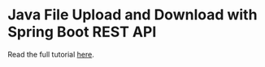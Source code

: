# Java File Upload and Download with Spring Boot REST API

Read the full tutorial [here](https://www.djamware.com/post/68e1e24ccc093c00a5927365/java-file-upload-and-download-with-spring-boot-rest-api).
